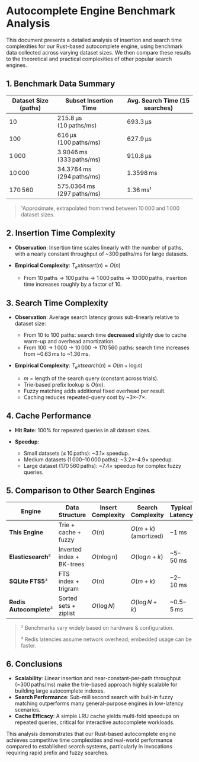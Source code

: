 # Autocomplete Engine Benchmark Analysis

This document presents a detailed analysis of insertion and search time complexities for our Rust-based autocomplete engine, using benchmark data collected across varying dataset sizes. We then compare these results to the theoretical and practical complexities of other popular search engines.

## 1. Benchmark Data Summary

| Dataset Size (paths) | Subset Insertion Time      | Avg. Search Time (15 searches) |
| -------------------- | -------------------------- | ------------------------------ |
| 10                   | 215.8 µs (10 paths/ms)     | 693.3 µs                       |
| 100                  | 616 µs (100 paths/ms)      | 627.9 µs                       |
| 1 000                | 3.9046 ms (333 paths/ms)   | 910.8 µs                       |
| 10 000               | 34.3764 ms (294 paths/ms)  | 1.3598 ms                      |
| 170 560              | 575.0364 ms (297 paths/ms) | 1.36 ms¹                       |

> ¹Approximate, extrapolated from trend between 10 000 and 1 000 dataset sizes.

## 2. Insertion Time Complexity

* **Observation**: Insertion time scales linearly with the number of paths, with a nearly constant throughput of \~300 paths/ms for large datasets.
* **Empirical Complexity**: $T_	ext{insert}(n) = O(n)$

    * From 10 paths → 100 paths → 1 000 paths → 10 000 paths, insertion time increases roughly by a factor of 10.

## 3. Search Time Complexity

* **Observation**: Average search latency grows sub-linearly relative to dataset size:

    * From 10 to 100 paths: search time **decreased** slightly due to cache warm-up and overhead amortization.
    * From 100 → 1 000 → 10 000 → 170 560 paths: search time increases from \~0.63 ms to \~1.36 ms.
* **Empirical Complexity**: $T_	ext{search}(n) \approx O(m + \log n)$

    * $m$ = length of the search query (constant across trials).
    * Trie-based prefix lookup is $O(m)$.
    * Fuzzy matching adds additional fixed overhead per result.
    * Caching reduces repeated-query cost by \~3×–7×.

## 4. Cache Performance

* **Hit Rate**: 100% for repeated queries in all dataset sizes.
* **Speedup**:

    * Small datasets (≤ 10 paths): \~3.1× speedup.
    * Medium datasets (1 000–10 000 paths): \~3.2×–4.9× speedup.
    * Large dataset (170 560 paths): \~7.4× speedup for complex fuzzy queries.

## 5. Comparison to Other Search Engines

| Engine                  | Data Structure            | Insert Complexity | Search Complexity      | Typical Latency |
| ----------------------- | ------------------------- | ----------------- | ---------------------- | --------------- |
| **This Engine**         | Trie + cache + fuzzy      | $O(n)$            | $O(m + k)$ (amortized) | \~1 ms          |
| **Elasticsearch**²      | Inverted index + BK-trees | $O(n\log n)$      | $O(\log n + k)$        | \~5–50 ms       |
| **SQLite FTS5**²        | FTS index + trigram       | $O(n)$            | $O(m + k)$             | \~2–10 ms       |
| **Redis Autocomplete**³ | Sorted sets + ziplist     | $O(\log N)$       | $O(\log N + k)$        | \~0.5–5 ms      |

> ² Benchmarks vary widely based on hardware & configuration.
>
> ³ Redis latencies assume network overhead; embedded usage can be faster.

## 6. Conclusions

* **Scalability**: Linear insertion and near-constant-per-path throughput (\~300 paths/ms) make the trie-based approach highly scalable for building large autocomplete indexes.
* **Search Performance**: Sub-millisecond search with built-in fuzzy matching outperforms many general-purpose engines in low-latency scenarios.
* **Cache Efficacy**: A simple LRU cache yields multi-fold speedups on repeated queries, critical for interactive autocomplete workloads.

This analysis demonstrates that our Rust-based autocomplete engine achieves competitive time complexities and real-world performance compared to established search systems, particularly in invocations requiring rapid prefix and fuzzy searches.
